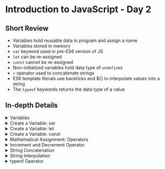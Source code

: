 # Introduction to JavaScript - Day 2

## Short Review

* Variables hold reusable data in program and assign a name
* Variables stored in memory
* `var` keyword used in pre-ES6 version of JS
* `let` can be re-assigned
* `const` cannot be re-assigned
* Non-initialized variables hold data type of `undefined`
* `+` operator used to concatenate strings
* ES6 template literals use backticks and ${} to interpolate values into a string
* The `typeof` keywords returns the data type of a value

## In-depth Details

<details><summary>Variables</summary>
<p>

* Variable is a container for a value
	* Containers for info that lives in a computer's memory
* Variables label & store data in memory
* Few things to do with variables:
	1. Create variable with a descriptive name
	2. Store/update info stored in a variable
	3. Reference info stored in a variable

</p>
</details>

<details><summary>Create a Variable: var</summary>
<p>

* Two new keywords in ES6 JavaScript - `let` and `const`

Example:
```javascript
var myName = 'Arya';
console.log(myName); // Outputs Arya
```

* `var` is a keyword that creates/declares a new variable
* `myName` is the variable name
* `=` is assignment operator - assigns value to variable
* `Arya` is the value assigned to myName

Few general rules for naming variables:
* Cannot start with numbers
* Case sensitive
* Cannot be the same as keywords


```javascript
var favoriteFood = 'pizza'; // initialize var
var numOfSlices = 8; // initialize var

console.log(favoriteFood); // print pizza
console.log(numOfSlices); // print 8
```
</p>
</details>

<details><summary>Create a Variable: let</summary>
<p>

* `let` keyword introduce in ES6
* `let` signals the variable can be re-assigned a different value
* When using `let` we can declare a var without assigning a value - automatically initialized with value of `undefined`

```javascript
let changeMe = true; // assign bool val to variable
changeMe = false; // change value to false
console.log(changeMe); // print false
````

</p>
</details>

<details><summary>Create a Variable: const</summary>
<p>

* `const` keyword introduce in ES6
* `const` variable cannot be re-assigned
* Constant variables must be assigned a value when declared

```javascript
const entree = 'Enchiladas'; // creates const variable
console.log(entree); // prints Enchiladas
````

</p>
</details>

<details><summary>Mathematical Assignment: Operators</summary>
<p>

Example:

```javascript
let w = 4;
w = w + 1;

console.log(w); // outputs 5
```

* The `w = w + 1` line increases value of w by 1
* `w += 1` also increases value by 1

* `-= 5` decreases value by 5
* `*= 2` multiplies value by 2
* `/= 2` divides value by 2

```javascript
let levelUp = 10; // initialize var
let powerLeve = 9001; // initialize var
let multiplyMe = 32; // initialize var
let quarterMe = 1152; // initialize var

levelUp += 5; // add 5 to levelUp
powerLevel -= 100; // subtract 100 from powerLevel
multiplyMe *= 11; // multiply by 11
quarterMe /= 4; // divide by 4
````

</p>
</details>

<details><summary>Increment and Decrement Operator</summary>
<p>

* The `++` operator increases value by 1
* The `--` operator decreases value by 1

```javascript
let gainedDollar = 3;
let lostDollar = 50;

gainedDollar++; // add 1
lostDollar--; // subtract 1
```

</p>
</details>

<details><summary>String Concatenation</summary>
<p>

* The `+` operator can be used to combine two strings

```javascript
let favouriteAnimal = 'dog';
console.log('My favourite animal: ' + favouriteAnimal);
```

</p>
</details>

<details><summary>String Interpolation</summary>
<p>
	
* ES6 can insert (interpolate) variables into strings using __template literals__
* Template literals wrapped by backticks 
* Benefits of template literals is readability of code

```javascript
let myName = 'JJ';
let myCity = 'Glasgow';

console.log(`My name is ${myName}. My favorite city is ${myCity}`);
```

</p>
</details>

<details><summary>typeof Operator</summary>
<p>

* typeof allows us to check data type of variable value
* `typeof` checks value to its right and returns, a string of the dat type

```javascript
let newVariable = 'Playing around with typeof.';
console.log(typeof newVariable); // prints string

newVariable = 1
console.log(typeof newVariable); // prints number
```

</p>
</details>
